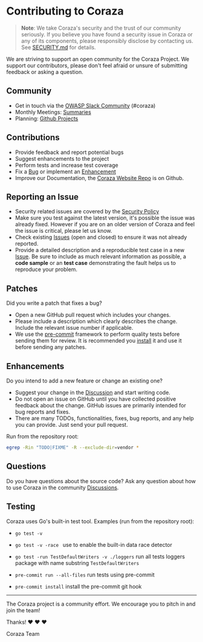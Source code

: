 # Contributing to Coraza

>**Note**: We take Coraza's security and the trust of our community seriously. If
> you believe you have found a security issue in Coraza or any of its
> components, please responsibly disclose by contacting us. See
> [SECURITY.md](https://github.com/corazawaf/coraza/blob/v2/master/SECURITY.md)
> for details.


We are striving to support an open community for the Coraza Project. We support
our contributors, please don't feel afraid or unsure of submitting feedback or
asking a question.

## Community

* Get in touch via the [OWASP Slack Community](https://owasp.org/slack/invite) (#coraza)
* Monthly Meetings: [Summaries](https://github.com/corazawaf/coraza/issues?q=is%3Aissue+label%3Ameeting)
* Planning: [Github Projects](https://github.com/orgs/corazawaf/projects?type=beta)

## Contributions

* Provide feedback and report potential bugs
* Suggest enhancements to the project
* Perform tests and increase test coverage
* Fix a [Bug](https://github.com/corazawaf/coraza/issues?q=is%3Aopen+is%3Aissue+label%3Abug) or implement an [Enhancement](https://github.com/corazawaf/coraza/issues?q=is%3Aopen+is%3Aissue+label%3Aenhancement)
* Improve our Documentation, the [Coraza Website Repo](https://github.com/corazawaf/coraza.io) is on Github.

## Reporting an Issue

* Security related issues are covered by the [Security Policy](https://github.com/corazawaf/coraza/blob/v2/master/SECURITY.md)
* Make sure you test against the latest version, it's possible the issue was
  already fixed. However if you are on an older version of Coraza and feel the
  issue is critical, please let us know.
* Check existing [Issues](https://github.com/corazawaf/coraza/issues) (open and closed) to ensure it was not already reported.
* Provide a detailed description and a reproducible test case in a new [Issue](https://github.com/corazawaf/coraza/issues/new).
  Be sure to include as much relevant information as possible, a **code sample** or an **test case** demonstrating the fault helps us to reproduce your problem.

## Patches

Did you write a patch that fixes a bug?

* Open a new GitHub pull request which includes your changes.
* Please include a description which clearly describes the change. Include the relevant issue number if applicable.
* We use the [pre-commit](https://pre-commit.com/) framework to perform quality tests before sending them for review. It is recommended you [install](https://pre-commit.com/#install) it and use it before sending any patches.

## Enhancements

Do you intend to add a new feature or change an existing one?
* Suggest your change in the [Discussion](https://github.com/corazawaf/coraza/discussions/categories/ideas) and start writing code.
* Do not open an issue on GitHub until you have collected positive feedback about the change. GitHub issues are primarily intended for bug reports and fixes.
* There are many TODOs, functionalities, fixes, bug reports, and any help you can provide. Just send your pull request.

Run from the repository root:
```sh
egrep -Rin "TODO|FIXME" -R --exclude-dir=vendor *
```

## Questions

Do you have questions about the source code? Ask any question about how to use Coraza in the community [Discussions](https://github.com/corazawaf/coraza/discussions/categories/q-a).

## Testing

Coraza uses Go's built-in test tool. Examples (run from the repository root):

- `go test -v`
- `go test -v -race ` use to enable the built-in data race detector
- `go test -run TestDefaultWriters -v ./loggers` run all tests loggers package with name substring `TestDefaultWriters`

- `pre-commit run --all-files` run tests using pre-commit 
- `pre-commit install` install the pre-commit git hook

_________________

The Coraza project is a community effort. We encourage you to pitch in and join the team!

Thanks! :heart: :heart: :heart:

Coraza Team
